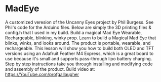 # MadEye
A customized veresion of the Uncanny Eyes project by Phil Burgess. See Phil's code for the Arduino files. Below are simply the 3D printing files & config.h that I used in my build.
Build a magical Mad Eye Wearable, Rechargeable, blinking, winky prop.
Learn to build a Magical Mad Eye that blinks, winks, and looks around. The product is portable, wearable, and rechargeable. This lesson will show you how to build both OLED and TFT versions using an Adafruit Feather M4 Express, which is a great board to use because it's small and supports pass-through lipo battery charging. Step by step instructions take you through installing and modifying code and assembly of the product.
Build video at: https://YouTube.com/profgallaugher
